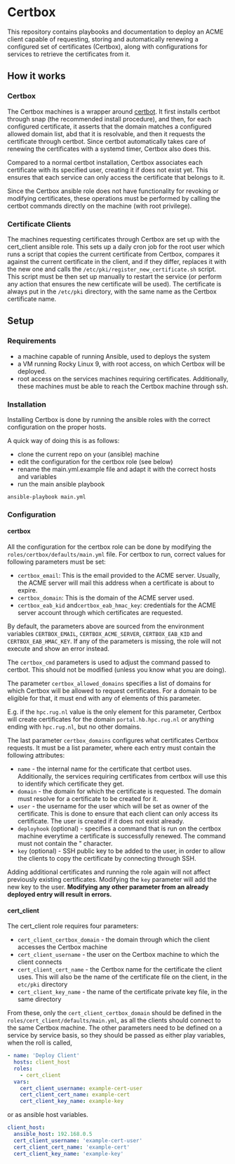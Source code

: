 # Certbox

This repository contains playbooks and documentation to deploy an ACME client capable of requesting,
storing and automatically renewing a configured set of certificates (Certbox), along with 
configurations for services to retrieve the certificates from it.

## How it works

### Certbox

The Certbox machines is a wrapper around [certbot](https://certbot.eff.org/). It first installs certbot 
through snap (the recommended install procedure), and then, for each configured certificate, it asserts
that the domain matches a configured allowed domain list, abd that it is resolvable, and then it requests
the certificate through certbot. Since certbot automatically takes care of renewing the certificates with 
a systemd timer, Certbox also does this.

Compared to a normal certbot installation, Certbox associates each certificate with its specified user,
creating it if does not exist yet. This ensures that each service can only access the certificate that 
belongs to it.

Since the Certbox ansible role does not have functionality for revoking or modifying certificates, these
operations must be performed by calling the certbot commands directly on the machine (with root privilege).

### Certificate Clients 

The machines requesting certificates through Certbox are set up with the cert_client ansible role. This 
sets up a daily cron job for the root user which runs a script that copies the current certificate from 
Certbox, compares it against the current certificate in the client, and if they differ, replaces it with 
the new one and calls the `/etc/pki/register_new_certificate.sh` script. This script must be then set up
manually to restart the service (or perform any action that ensures the new certificate will be used).
The certificate is always put in the `/etc/pki` directory, with the same name as the Certbox certificate
name.

## Setup

### Requirements
- a machine capable of running Ansible, used to deploys the system 
- a VM running Rocky Linux 9, with root access, on which Certbox will be deployed.  
- root access on the services machines requiring certificates. Additionally, these machines must
be able to reach the Certbox machine through ssh. 

### Installation
Installing Certbox is done by running the ansible roles with the correct configuration on the 
proper hosts.

A quick way of doing this is as follows:
- clone the current repo on your (ansible) machine
- edit the configuration for the certbox role (see below)
- rename the main.yml.example file and adapt it with the correct hosts and variables
- run the main ansible playbook
```commandline
ansible-playbook main.yml
```

### Configuration

#### certbox

All the configuration for the certbox role can be done by modifying the `roles/certbox/defaults/main.yml` 
file. For certbox to run, correct values for following parameters must be set:
- `certbox_email`: This is the email provided to the ACME server. Usually, the ACME server will
mail this address when a certificate is about to expire.
- `certbox_domain`: This is the domain of the ACME server used.
- `certbox_eab_kid` and`certbox_eab_hmac_key`: credentials for the ACME server account through which
certificates are requested.

By default, the parameters above are sourced from the environment variables `CERTBOX_EMAIL`, 
`CERTBOX_ACME_SERVER`, `CERTBOX_EAB_KID` and `CERTBOX_EAB_HMAC_KEY`. If any of the parameters 
is missing, the role will not execute and show an error instead.

The `certbox_cmd` parameters is used to adjust the command passed to certbot. This should not be
modified (unless you know what you are doing). 

The parameter `certbox_allowed_domains` specifies a list of domains for which Certbox will be allowed 
to request certificates. For a domain to be eligible for that, it must end with any of elements of 
this parameter. 

E.g. if the `hpc.rug.nl` value is the only element for this parameter, Certbox will create 
certificates for the domain `portal.hb.hpc.rug.nl` or anything ending with `hpc.rug.nl`, but no
other domains.

The last parameter `certbox_domains` configures what certificates Certbox requests. It must be a
list parameter, where each entry must contain the following attributes:
- `name` - the internal name for the certificate that certbot uses. Additionally, the services
requiring certificates from certbox will use this to identify which certificate they get. 
- `domain` - the domain for which the certificate is requested. The domain must resolve for a
certificate to be created for it.
- `user` - the username for the user which will be set as owner of the certificate. This is done
to ensure that each client can only access its certificate. The user is created if it does not
exist already.
- `deployhook` (optional) - specifies a command that is run on the certbox machine everytime a 
certificate is successfully renewed. The command must not contain the " character. 
- `key` (optional) - SSH public key to be added to the user, in order to allow the clients to 
copy the certificate by connecting through SSH.

Adding additional certificates and running the role again will not affect previously existing 
certificates. Modifying the `key` parameter will add the new key to the user. **Modifying any other
parameter from an already deployed entry will result in errors.**

#### cert_client

The cert_client role requires four parameters: 
- `cert_client_certbox_domain` - the domain through which the client accesses the Certbox machine
- `cert_client_username` - the user on the Certbox machine to which the client connects
- `cert_client_cert_name` - the Certbox name for the certificate the client uses. This will also
be the name of the certificate file on the client, in the `etc/pki` directory
- `cert_client_key_name` - the name of the certificate private key file, in the same directory

From these, only the `cert_client_certbox_domain` should be defined in the 
`roles/cert_client/defaults/main.yml`, as all the clients should connect to the same Certbox
machine. The other parameters need to be defined on a service by service basis, so they should
be passed as either play variables, when the roll is called,
```yaml
- name: 'Deploy Client'
  hosts: client_host
  roles:
    - cert_client
  vars:
    cert_client_username: example-cert-user
    cert_client_cert_name: example-cert
    cert_client_key_name: example-key
```
or as ansible host variables.
```yaml
client_host:
  ansible_host: 192.168.0.5
  cert_client_username: 'example-cert-user'
  cert_client_cert_name: 'example-cert'
  cert_client_key_name: 'example-key'
```